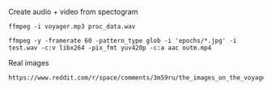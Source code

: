 Create audio + video from spectogram

```
ffmpeg -i voyager.mp3 proc_data.wav
```

```
ffmpeg -y -framerate 60 -pattern_type glob -i 'epochs/*.jpg' -i test.wav -c:v libx264 -pix_fmt yuv420p -c:a aac outm.mp4
```

Real images

```
https://www.reddit.com/r/space/comments/3m59ru/the_images_on_the_voyager_golden_record_1977_nsfw/
```
